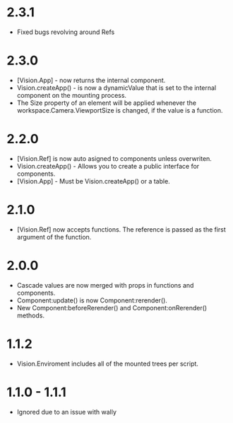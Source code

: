 # 2.3.1
* Fixed bugs revolving around Refs

# 2.3.0
* [Vision.App] - now returns the internal component.
* Vision.createApp() - is now a dynamicValue that is set to the internal component on the mounting process.
* The Size property of an element will be applied whenever the workspace.Camera.ViewportSize is changed, if the value is a function.

# 2.2.0
* [Vision.Ref] is now auto asigned to components unless overwriten.
* Vision.createApp() - Allows you to create a public interface for components.
* [Vision.App] - Must be Vision.createApp() or a table.

# 2.1.0
* [Vision.Ref] now accepts functions. The reference is passed as the first argument of the function.

# 2.0.0
* Cascade values are now merged with props in functions and components.
* Component:update() is now Component:rerender().
* New Component:beforeRerender() and Component:onRerender() methods.

# 1.1.2
* Vision.Enviroment includes all of the mounted trees per script.

# 1.1.0 - 1.1.1
* Ignored due to an issue with wally